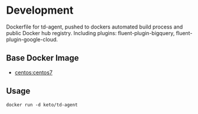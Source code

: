 # Development

Dockerfile for td-agent, pushed to dockers automated build process and public Docker hub registry.
Including plugins: fluent-plugin-bigquery, fluent-plugin-google-cloud.

## Base Docker Image

* [centos:centos7](https://registry.hub.docker.com/_/centos/)


## Usage

	docker run -d keto/td-agent


